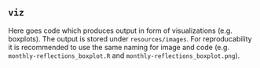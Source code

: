 ## `viz`

Here goes code which produces output in form of visualizations (e.g. boxplots). The output is stored under `resources/images`. For reproducability it is recommended to use the same naming for image and code (e.g. `monthly-reflections_boxplot.R` and `monthly-reflections_boxplot.png`). 
